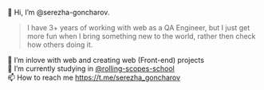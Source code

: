 👋 Hi, I’m @serezha-goncharov.

> I have 3+ years of working with web as a QA Engineer,
> but I just get more fun when I bring something new to the world,
> rather then check how others doing it.

🚀 I’m inlove with web and creating web (Front-end) projects  
🌱 I’m currently studying in [@rolling-scopes-school](https://github.com/rolling-scopes-school)  
📫 How to reach me https://t.me/serezha_goncharov  

<!---
serezha-goncharov/serezha-goncharov is a ✨ special ✨ repository because its `README.md` (this file) appears on your GitHub profile.
You can click the Preview link to take a look at your changes.
--->
